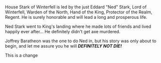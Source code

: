 House Stark of Winterfell is led by the just Eddard "Ned" Stark, Lord of
Winterfell, Warden of the North, Hand of the King, Protector of the Realm,
Regent. He is surely honorable and will lead a long and prosperous life.

Ned Stark went to King's landing where he made lots of friends and lived
happily ever after... He definitely didn't get axe murdered.

Joffrey Baratheon was the one to do Ned in, but his story was only about to
begin, and let me assure you he will **_DEFINITELY NOT DIE!_**

This is a change
